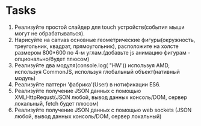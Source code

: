 # Tasks

1. Реализуйте простой слайдер для touch устройств(события мыши могут не обрабатываться).
2. Нарисуйте на canvas основные геометрические фигуры(окружность, треугольник, квадрат, прямоугольник),
расположите на холсте размером 800*600 по 4-м углам.(добавьте js анимацию фигурам - опционально/будет плюсом)
3. Реализуйте два модуля(console.log( "HW')) используя AMD, используя CommonJS, используя глобальный объект(нативный модуль)  
4. Реализуйте паттерн 'фабрика'(User) в нотификации ES6.
5. Реализуйте получение JSON данных с помощью XMLHttpRequst(JSON любой, вывод данных консоль/DOM, сервер локальный, fetch будет плюсом)
6. Реализуйте получение JSON данных с помощью web sockets (JSON любой, вывод данных консоль/DOM, сервер локальный)  
